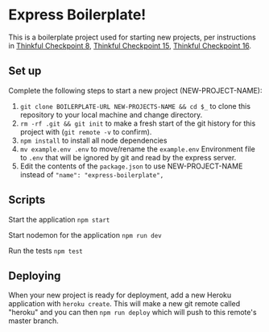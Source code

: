 # Express Boilerplate!

This is a boilerplate project used for starting new projects, per instructions in [Thinkful Checkpoint 8](https://courses.thinkful.com/node-postgres-v1/checkpoint/8),  [Thinkful Checkpoint 15](https://courses.thinkful.com/node-postgres-v1/checkpoint/15), [Thinkful Checkpoint 16](https://courses.thinkful.com/node-postgres-v1/checkpoint/16).

## Set up

Complete the following steps to start a new project (NEW-PROJECT-NAME):

1. `git clone BOILERPLATE-URL NEW-PROJECTS-NAME && cd $_` to clone this repository to your local machine and change directory. 
2. `rm -rf .git && git init` to make a fresh start of the git history for this project with (`git remote -v` to confirm).
3. `npm install` to install all node dependencies 
4. `mv example.env .env` to move/rename the `example.env` Environment file to `.env` that will be ignored by git and read by the express server. 
5. Edit the contents of the `package.json` to use NEW-PROJECT-NAME instead of `"name": "express-boilerplate",`

## Scripts

Start the application `npm start`

Start nodemon for the application `npm run dev`

Run the tests `npm test`

## Deploying

When your new project is ready for deployment, add a new Heroku application with `heroku create`. This will make a new git remote called "heroku" and you can then `npm run deploy` which will push to this remote's master branch.
